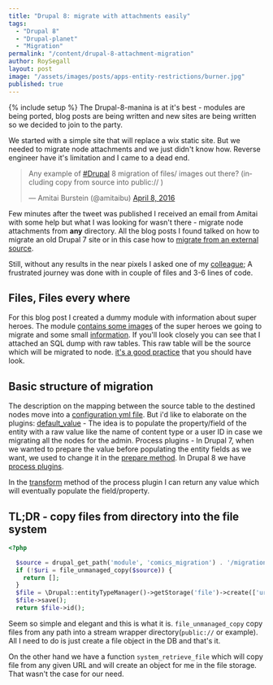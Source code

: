```yaml
---
title: "Drupal 8: migrate with attachments easily"
tags:
  - "Drupal 8"
  - "Drupal-planet"
  - "Migration"
permalink: "/content/drupal-8-attachment-migration"
author: RoySegall
layout: post
image: "/assets/images/posts/apps-entity-restrictions/burner.jpg"
published: true
---
```



{% include setup %}
The Drupal-8-manina is at it's best - modules are being ported, blog posts are
being written and new sites are being written so we decided to join to the
party.

We started with a simple site that will replace a wix static site. But we needed
to migrate node attachments and we just didn't know how. Reverse engineer have
it's limitation and I came to a dead end.

<!-- more -->

<blockquote class="twitter-tweet" data-lang="en"><p lang="en" dir="ltr">Any example of <a href="https://twitter.com/hashtag/Drupal?src=hash">#Drupal</a> 8 migration of files/ images out there? (including copy from source into public:// )</p>&mdash; Amitai Burstein (@amitaibu) <a href="https://twitter.com/amitaibu/status/718441947325677569">April 8, 2016</a></blockquote>
<script async src="//platform.twitter.com/widgets.js" charset="utf-8"></script>

Few minutes after the tweet was published I received an email from Amitai
with some help but what I was looking for wasn't there - migrate node
attachments from <b>any</b> directory. All the blog posts I found talked on
how to migrate an old Drupal 7 site or in this case how to [migrate from an external source](https://evolvingweb.ca/blog/bringing-files-along-for-ride-to-d8).

Still, without any results in the near pixels I asked one of my [colleague‏‏‏‏](https://twitter.com/jsacksick); A frustrated journey was done
with in couple of files and 3-6 lines of code.

## Files, Files every where
For this blog post I created a dummy module with information about super heroes.
The module [contains some images](https://github.com/RoySegall/comics_migration/tree/master/migration_assets/images)
of the super heroes we going to migrate and some small [information](https://github.com/RoySegall/comics_migration/tree/master/migration_assets).
If you'll look closely you can see that I attached an SQL dump with raw tables.
This raw table will be the source which will be migrated to node. [it's a good practice](http://www.gizra.com/content/migration-best-practices/)
that you should have look.

## Basic structure of migration

The description on the mapping between the source table to the destined nodes
move into a [configuration yml file](https://github.com/RoySegall/comics_migration/blob/master/config/install/migrate.migration.superheroes.yml).
But i'd like to elaborate on the plugins:
[default_value](https://github.com/RoySegall/comics_migration/blob/master/config/install/migrate.migration.superheroes.yml#L12) - The idea is to populate the property/field of the
entity with a raw value like the name of content type or a user ID in case we
migrating all the nodes for the admin.
Process plugins - In Drupal 7, when we wanted to prepare the value before
populating the entity fields as we want, we used to change it in the [prepare method](https://github.com/openscholar/openscholar/blob/SCHOLAR-3.x/openscholar/modules/os/modules/os_migrate_demo/handlers/node/project.inc#L33-L38).
In Drupal 8 we have [process plugins](https://github.com/RoySegall/comics_migration/blob/master/config/install/migrate.migration.superheroes.yml#L20).

In the [transform](https://github.com/RoySegall/comics_migration/blob/master/src/Plugin/migrate/process/FileImport.php#L21) method of the process plugin I can return any value which will
eventually populate the field/property.

## TL;DR - copy files from directory into the file system

```php
<?php

  $source = drupal_get_path('module', 'comics_migration') . '/migration_assets/images/' . $value;
  if (!$uri = file_unmanaged_copy($source)) {
    return [];
  }
  $file = \Drupal::entityTypeManager()->getStorage('file')->create(['uri' => $uri]);
  $file->save();
  return $file->id();
```

Seem so simple and elegant and this is what it is. `file_unmanaged_copy` copy
files from any path into a stream wrapper directory(`public://` or example).
All I need to do is just create a file object in the DB and that's it.

On the other hand we have a function `system_retrieve_file` which will copy file
from any given URL and will create an object for me in the file storage. That
wasn't the case for our need.
